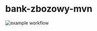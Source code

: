 # bank-zbozowy-mvn
![example workflow](https://github.com/Ikswezslo/bank-zbozowy-mvn/actions/workflows/ci.yml/badge.svg)
